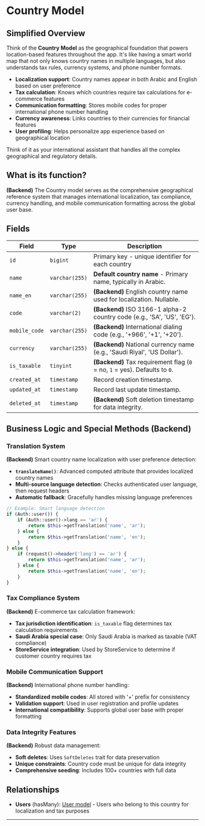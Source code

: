 # Country Model

## Simplified Overview

Think of the **Country Model** as the geographical foundation that powers location-based features throughout the app. It's like having a smart world map that not only knows country names in multiple languages, but also understands tax rules, currency systems, and phone number formats.

- **Localization support**: Country names appear in both Arabic and English based on user preference
- **Tax calculation**: Knows which countries require tax calculations for e-commerce features
- **Communication formatting**: Stores mobile codes for proper international phone number handling
- **Currency awareness**: Links countries to their currencies for financial features
- **User profiling**: Helps personalize app experience based on geographical location

Think of it as your international assistant that handles all the complex geographical and regulatory details.

## What is its function?

**(Backend)** The Country model serves as the comprehensive geographical reference system that manages international localization, tax compliance, currency handling, and mobile communication formatting across the global user base.

## Fields

| Field         | Type           | Description                                                                                                    |
|---------------|----------------|--------------------------------------------------------------------------------------------------------------------------------|
| `id`          | `bigint`       | Primary key - unique identifier for each country                                                                               |
| `name`        | `varchar(255)` | **Default country name** - Primary name, typically in Arabic.                                                                  |
| `name_en`     | `varchar(255)` | **(Backend)** English country name used for localization. Nullable.                                                            |
| `code`        | `varchar(2)`   | **(Backend)** ISO 3166-1 alpha-2 country code (e.g., 'SA', 'US', 'EG').                                                        |
| `mobile_code` | `varchar(255)` | **(Backend)** International dialing code (e.g., '+966', '+1', '+20').                                                          |
| `currency`    | `varchar(255)` | **(Backend)** National currency name (e.g., 'Saudi Riyal', 'US Dollar').                                                       |
| `is_taxable`  | `tinyint`      | **(Backend)** Tax requirement flag (`0` = no, `1` = yes). Defaults to `0`.                                                     |
| `created_at`  | `timestamp`    | Record creation timestamp.                                                                                                     |
| `updated_at`  | `timestamp`    | Record last update timestamp.                                                                                                  |
| `deleted_at`  | `timestamp`    | **(Backend)** Soft deletion timestamp for data integrity.                                                                      |

## Business Logic and Special Methods (Backend)

### Translation System

**(Backend)** Smart country name localization with user preference detection:

- **`translateName()`**: Advanced computed attribute that provides localized country names
- **Multi-source language detection**: Checks authenticated user language, then request headers
- **Automatic fallback**: Gracefully handles missing language preferences

```php
// Example: Smart language detection
if (Auth::user()) {
    if (Auth::user()->lang == 'ar') {
        return $this->getTranslation('name', 'ar');
    } else {
        return $this->getTranslation('name', 'en');
    }
} else {
    if (request()->header('lang') == 'ar') {
        return $this->getTranslation('name', 'ar');
    } else {
        return $this->getTranslation('name', 'en');
    }
}
```

### Tax Compliance System

**(Backend)** E-commerce tax calculation framework:

- **Tax jurisdiction identification**: `is_taxable` flag determines tax calculation requirements
- **Saudi Arabia special case**: Only Saudi Arabia is marked as taxable (VAT compliance)
- **StoreService integration**: Used by StoreService to determine if customer country requires tax

### Mobile Communication Support

**(Backend)** International phone number handling:

- **Standardized mobile codes**: All stored with '+' prefix for consistency
- **Validation support**: Used in user registration and profile updates
- **International compatibility**: Supports global user base with proper formatting

### Data Integrity Features

**(Backend)** Robust data management:

- **Soft deletes**: Uses `SoftDeletes` trait for data preservation
- **Unique constraints**: Country code must be unique for data integrity
- **Comprehensive seeding**: Includes 100+ countries with full data

## Relationships

- **Users** (hasMany): [User model](./User.md) - Users who belong to this country for localization and tax purposes

---